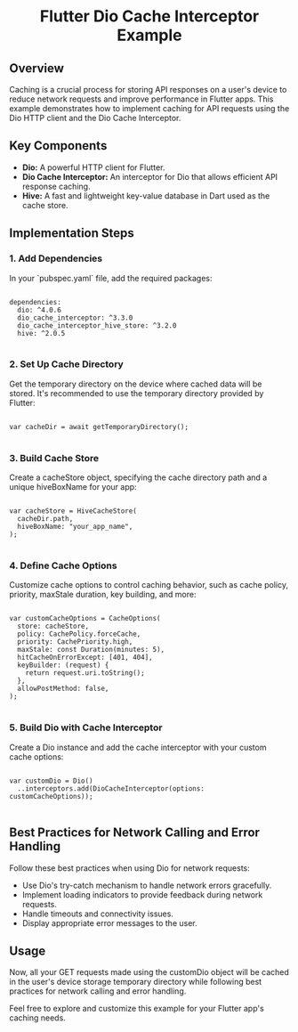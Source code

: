 <div align="center">
  <h1>Flutter Dio Cache Interceptor Example</h1>
</div>

<h2>Overview</h2>

<p>Caching is a crucial process for storing API responses on a user's device to reduce network requests and improve performance in Flutter apps. This example demonstrates how to implement caching for API requests using the Dio HTTP client and the Dio Cache Interceptor.</p>

<h2>Key Components</h2>

<ul>
  <li><strong>Dio:</strong> A powerful HTTP client for Flutter.</li>
  <li><strong>Dio Cache Interceptor:</strong> An interceptor for Dio that allows efficient API response caching.</li>
  <li><strong>Hive:</strong> A fast and lightweight key-value database in Dart used as the cache store.</li>
</ul>

<h2>Implementation Steps</h2>

<h3>1. Add Dependencies</h3>

<p>In your `pubspec.yaml` file, add the required packages:</p>

<pre>
<code>
dependencies:
  dio: ^4.0.6
  dio_cache_interceptor: ^3.3.0
  dio_cache_interceptor_hive_store: ^3.2.0
  hive: ^2.0.5
</code>
</pre>

<h3>2. Set Up Cache Directory</h3>

<p>Get the temporary directory on the device where cached data will be stored. It's recommended to use the temporary directory provided by Flutter:</p>

<pre>
<code>
var cacheDir = await getTemporaryDirectory();
</code>
</pre>

<h3>3. Build Cache Store</h3>

<p>Create a cacheStore object, specifying the cache directory path and a unique hiveBoxName for your app:</p>

<pre>
<code>
var cacheStore = HiveCacheStore(
  cacheDir.path,
  hiveBoxName: "your_app_name",
);
</code>
</pre>

<h3>4. Define Cache Options</h3>

<p>Customize cache options to control caching behavior, such as cache policy, priority, maxStale duration, key building, and more:</p>

<pre>
<code>
var customCacheOptions = CacheOptions(
  store: cacheStore,
  policy: CachePolicy.forceCache,
  priority: CachePriority.high,
  maxStale: const Duration(minutes: 5),
  hitCacheOnErrorExcept: [401, 404],
  keyBuilder: (request) {
    return request.uri.toString();
  },
  allowPostMethod: false,
);
</code>
</pre>

<h3>5. Build Dio with Cache Interceptor</h3>

<p>Create a Dio instance and add the cache interceptor with your custom cache options:</p>

<pre>
<code>
var customDio = Dio()
  ..interceptors.add(DioCacheInterceptor(options: customCacheOptions));
</code>
</pre>

<h2>Best Practices for Network Calling and Error Handling</h2>

<p>Follow these best practices when using Dio for network requests:</p>

<ul>
  <li>Use Dio's try-catch mechanism to handle network errors gracefully.</li>
  <li>Implement loading indicators to provide feedback during network requests.</li>
  <li>Handle timeouts and connectivity issues.</li>
  <li>Display appropriate error messages to the user.</li>
</ul>

<h2>Usage</h2>

<p>Now, all your GET requests made using the customDio object will be cached in the user's device storage temporary directory while following best practices for network calling and error handling.</p>

<p>Feel free to explore and customize this example for your Flutter app's caching needs.</p>

